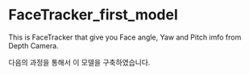 # FaceTracker_first_model
This is FaceTracker that give you Face angle, Yaw and Pitch imfo from Depth Camera.

다음의 과정을 통해서 이 모델을 구축하였습니다. 
